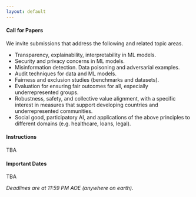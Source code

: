 ```yaml
---
layout: default
---
```


#### Call for Papers

We invite submissions that address the following and related topic areas.

- Transparency, explainability, interpretability in ML models.
- Security and privacy concerns in ML models. 
- Misinformation detection. Data poisoning and adversarial examples.
- Audit techniques for data and ML models. 
- Fairness and exclusion studies (benchmarks and datasets).
- Evaluation for ensuring fair outcomes for all, especially underrepresented groups. 
- Robustness, safety, and collective value alignment, with a specific interest in measures that support developing countries and underrepresented communities.
- Social good, participatory AI, and applications of the above principles to different domains (e.g. healthcare, loans, legal).

#### Instructions

TBA

#### Important Dates

TBA


*Deadlines are at 11:59 PM AOE (anywhere on earth).*
